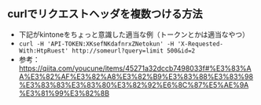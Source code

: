 ## curlでリクエストヘッダを複数つける方法
- 下記がkintoneをちょっと意識した適当な例（トークンとかは適当なやつ）
- `curl -H 'API-TOKEN:XKsefNKdafnrxZNetokun' -H 'X-Requested-With:HtpRuest' http://someurl?query=limit 500&id=2`
- 参考：https://qiita.com/youcune/items/45271a32dccb7498033f#%E3%83%AA%E3%82%AF%E3%82%A8%E3%82%B9%E3%83%88%E3%83%98%E3%83%83%E3%83%80%E3%82%92%E6%8C%87%E5%AE%9A%E3%81%99%E3%82%8B
